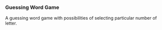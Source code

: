 ### Guessing Word Game
A guessing word game with possibilities of selecting particular number of letter. 
